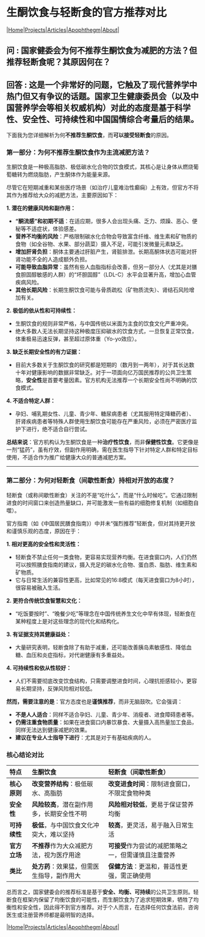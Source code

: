 # 生酮饮食与轻断食的官方推荐对比

|[Home](/README.md)|[Projects](/projects.md)|[Articles](/articles.md)|[Apophthegm](/apophthegm.md)|[About](/about.md)|

## 问 : 国家健委会为何不推荐生酮饮食为减肥的方法？但推荐轻断食呢？其原因何在？

## 回答 : 这是一个非常好的问题，它触及了现代营养学中热门但又有争议的话题。国家卫生健康委员会（以及中国营养学会等相关权威机构）对此的态度是基于科学性、安全性、可持续性和中国国情综合考量后的结果。

下面我为您详细解析为何**不推荐生酮饮食**，而**可以接受轻断食**的原因。

### 第一部分：为何不推荐生酮饮食作为主流减肥方法？

生酮饮食是一种极高脂肪、极低碳水化合物的饮食模式，其核心是让身体从燃烧葡萄糖转为燃烧脂肪，产生酮体作为能量来源。

尽管它在短期减重和某些医疗场景（如治疗儿童难治性癫痫）上有效，但官方不将其作为推荐给大众的减肥方法，主要原因如下：

**1. 潜在的健康风险和副作用：**
*   **“酮流感”和初期不适**：在适应期，很多人会出现头痛、乏力、烦躁、恶心、便秘等不适症状，体验感差。
*   **营养不均衡的风险**：严格限制碳水化合物会导致富含纤维、维生素和矿物质的食物（如全谷物、水果、部分蔬菜）摄入不足，可能引发微量元素缺乏。
*   **增加肝肾负担**：酮体主要通过肝脏产生，肾脏排泄。长期高酮体状态可能对肝肾功能不全的人造成额外负担。
*   **可能导致血脂异常**：虽然有些人血脂指标会改善，但另一部分人（尤其是对膳食胆固醇敏感的人群）的“坏胆固醇”（LDL-C）水平会显著升高，增加心血管疾病风险。
*   **其他长期风险**：长期生酮饮食可能与骨质疏松（矿物质流失）、肾结石风险增加有关。

**2. 极低的依从性和可持续性：**
*   生酮饮食的规则非常严格，与中国传统以米面为主食的饮食文化严重冲突。
*   绝大多数人无法长期坚持这种极度压抑碳水的饮食方式，一旦恢复正常饮食，体重极易迅速反弹，甚至超过原体重（Yo-yo效应）。

**3. 缺乏长期安全性的有力证据：**
*   目前大多数关于生酮饮食的研究都是短期的（数月到一两年），对于其长达数十年对健康影响的数据非常缺乏。对于一项面向亿万国民推荐的公共卫生策略，**安全性**是首要考量因素。官方机构无法推荐一个长期安全性尚不明确的饮食模式。

**4. 不适合特定人群：**
*   孕妇、哺乳期女性、儿童、青少年、糖尿病患者（尤其服用特定降糖药者）、肝肾疾病患者等特殊人群使用生酮饮食可能存在严重风险，必须在严密医疗监护下进行，绝不适合自行尝试。

**总结来说**：官方机构认为生酮饮食是一种**治疗性饮食**，而非**保健性饮食**。它更像是一剂“猛药”，虽有疗效，但副作用明确，需在医生指导下针对特定人群和特定目标使用，不适合作为推广给健康大众的普通减肥方案。

---

### 第二部分：为何对轻断食（间歇性断食）持相对开放的态度？

轻断食（或称间歇性断食）关注的不是“吃什么”，而是“什么时候吃”。它通过限制进食的时间窗口来创造热量缺口，并可能激发一些有益的细胞修复机制（如细胞自噬）。

官方指南（如《中国居民膳食指南》）中并未“强烈推荐”轻断食，但对其持更开放和谨慎乐观的态度，原因在于：

**1. 相对更高的安全性和灵活性：**
*   轻断食不禁止任何一类食物，更容易实现营养均衡。在进食窗口内，人们仍然可以按照膳食指南的建议，摄入充足的碳水化合物、蛋白质、脂肪、维生素和矿物质。
*   它与日常生活的兼容性更高，比如常见的16:8模式（每天进食窗口为8小时），很容易被融入生活。

**2. 更符合传统饮食智慧和文化：**
*   “吃饭要按时”、“晚餐少吃”等理念在中国传统养生文化中早有体现，轻断食在某种程度上是对这些理念的现代化和结构化。

**3. 有证据支持其健康益处：**
*   大量研究表明，轻断食除了有助于减重，还可能改善胰岛素敏感性、降低血糖、血压和炎症指标，对代谢健康有多重益处。

**4. 可持续性和依从性较好：**
*   人们不需要彻底改变饮食结构，只需要调整进食时间，心理抗拒感较小，更容易长期坚持，反弹风险相对较低。

**然而，需要注意的是**：官方态度也是**谨慎推荐**，而非无脑鼓吹。它会强调：
*   **不是人人适合**：同样不适合孕妇、儿童、青少年、消瘦者、进食障碍患者等。
*   **仍需注重食物质量**：如果在进食窗口内暴饮暴食、大量摄入高热量加工食品，同样无法达到健康减肥的效果。
*   **建议在专业人士指导下进行**：尤其是对于有基础疾病的人。

### 核心结论对比

| 特点 | **生酮饮食** | **轻断食（间歇性断食）** |
| :--- | :--- | :--- |
| **核心原则** | **改变营养结构**：极低碳水、高脂肪 | **改变进食时间**：限制进食窗口，不限定食物种类 |
| **安全性** | **风险较高**，潜在副作用多，长期安全性不明 | **风险相对较低**，更易于保证营养均衡 |
| **可持续性** | **极低**，与中国饮食文化冲突大，难以坚持 | **较高**，更灵活，易于融入日常生活 |
| **官方立场** | **不推荐**作为大众减肥方法，视为医疗用途 | **可接受**作为尝试的减肥策略之一，但需谨慎且注重营养 |
| **类比** | **处方药**：效果猛，但需医生指导，副作用大 | **保健方法**：更温和，普适性更强，需正确使用 |

总而言之，国家健委会的推荐标准是基于**安全、均衡、可持续**的公共卫生原则。轻断食在框架内保留了均衡饮食的可能性，而生酮饮食为了追求短期效果，牺牲了均衡性和安全性，因此得不到官方推荐。对于个人而言，在选择任何饮食法前，咨询医生或注册营养师都是最明智的选择。

|[Home](/README.md)|[Projects](/projects.md)|[Articles](/articles.md)|[Apophthegm](/apophthegm.md)|[About](/about.md)|
